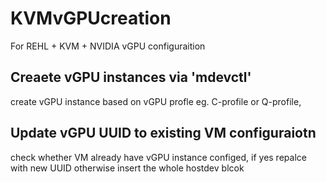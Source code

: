 # KVMvGPUcreation

For REHL + KVM + NVIDIA vGPU configuraition
## Creaete vGPU instances via 'mdevctl' 
create vGPU instance based on vGPU profle eg. C-profile or Q-profile,

## Update vGPU UUID to existing VM configuraiotn
check whether VM already have vGPU instance configed, if yes repalce with new UUID
otherwise insert the whole hostdev blcok

